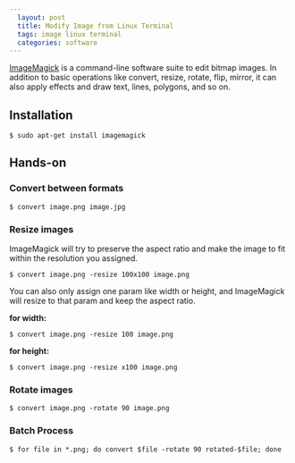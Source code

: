 ```yaml
---
  layout: post
  title: Modify Image from Linux Terminal
  tags: image linux terminal
  categories: software
---
```


[ImageMagick](http://www.imagemagick.org/script/index.php) is a command-line software suite to edit bitmap images. <!--excerpt-->In addition to basic operations like convert, resize, rotate, flip, mirror, it can also apply effects and draw text, lines, polygons, and so on.

## Installation

```
$ sudo apt-get install imagemagick
```

## Hands-on

### Convert between formats

```
$ convert image.png image.jpg
```

### Resize images

ImageMagick will try to preserve the aspect ratio and make the image to fit within the resolution you assigned.

```
$ convert image.png -resize 100x100 image.png
```

You can also only assign one param like width or height, and ImageMagick will resize to that param and keep the aspect ratio.

**for width:**

```
$ convert image.png -resize 100 image.png
```

**for height:**

```
$ convert image.png -resize x100 image.png
```

### Rotate images

```
$ convert image.png -rotate 90 image.png
```

### Batch Process

```
$ for file in *.png; do convert $file -rotate 90 rotated-$file; done
```
